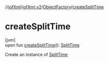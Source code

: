 //[iofXml](../../../index.md)/[iofXml.v2](../index.md)/[ObjectFactory](index.md)/[createSplitTime](create-split-time.md)

# createSplitTime

[jvm]\
open fun [createSplitTime](create-split-time.md)(): [SplitTime](../-split-time/index.md)

Create an instance of [SplitTime](../-split-time/index.md)
